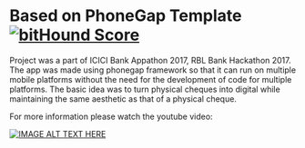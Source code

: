 # Based on PhoneGap Template [![bitHound Score][bithound-img]][bithound-url]

Project was a part of ICICI Bank Appathon 2017, RBL Bank Hackathon 2017. The app was made using phonegap framework so that it can run on multiple mobile platforms without the need for the development of code for multiple platforms.
The basic idea was to turn physical cheques into digital while maintaining the same aesthetic as that of a physical cheque.

For more information please watch the youtube video:


[![IMAGE ALT TEXT HERE](https://img.youtube.com/vi/KGZduQwzi80/0.jpg)](https://www.youtube.com/watch?v=KGZduQwzi80)

[phonegap-cli-url]: http://github.com/phonegap/phonegap-cli
[cordova-app]: http://github.com/apache/cordova-app-hello-world
[bithound-img]: https://www.bithound.io/github/phonegap/phonegap-app-hello-world/badges/score.svg
[bithound-url]: https://www.bithound.io/github/phonegap/phonegap-app-hello-world
[config-xml]: https://github.com/phonegap/phonegap-template-hello-world/blob/master/config.xml
[index-html]: https://github.com/phonegap/phonegap-template-hello-world/blob/master/www/index.html
[cordova-whitelist-guide]: https://cordova.apache.org/docs/en/dev/guide/appdev/whitelist/index.html
[cordova-plugin-whitelist]: http://cordova.apache.org/docs/en/latest/reference/cordova-plugin-whitelist
[cordova-plugin-whitelist-csp]: http://cordova.apache.org/docs/en/latest/reference/cordova-plugin-whitelist#content-security-policy
[csp-is-awesome]: http://cspisawesome.com
